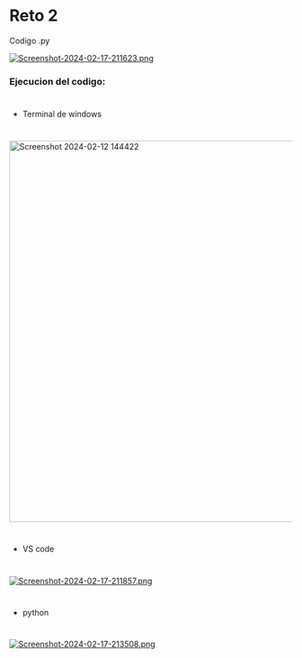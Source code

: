 # Reto  2

Codigo .py

[![Screenshot-2024-02-17-211623.png](https://i.postimg.cc/W3LvbrMG/Screenshot-2024-02-17-211623.png)](https://postimg.cc/yJP5LDpx)

### Ejecucion del codigo:
# 
- Terminal de windows
# 





<img width="677" alt="Screenshot 2024-02-12 144422" src="https://github.com/JavierGONL/mi_primer_repo/assets/159032556/9f02a6fa-4077-4af2-b680-58c71b078c59">

# 
 -  VS code
# 



[![Screenshot-2024-02-17-211857.png](https://i.postimg.cc/8kfZm9gz/Screenshot-2024-02-17-211857.png)](https://postimg.cc/K4F7Z9Y6)

# 
- python 
# 

[![Screenshot-2024-02-17-213508.png](https://i.postimg.cc/HszHTVZK/Screenshot-2024-02-17-213508.png)](https://postimg.cc/xcXBRTSy)
